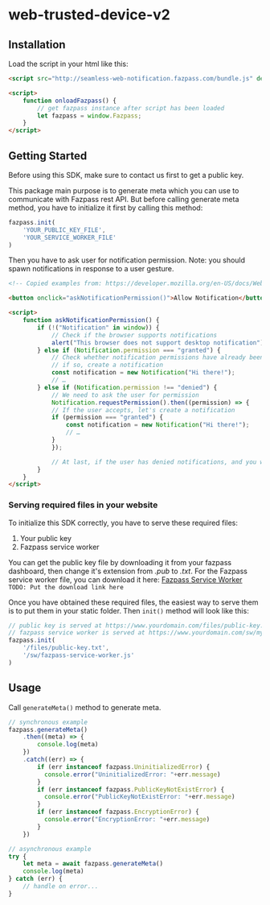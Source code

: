 # web-trusted-device-v2

## Installation

Load the script in your html like this:

```html
<script src="http://seamless-web-notification.fazpass.com/bundle.js" defer onload="onloadFazpass()"></script>

<script>
    function onloadFazpass() {
        // get fazpass instance after script has been loaded
        let fazpass = window.Fazpass;
    }
</script>
```
## Getting Started

Before using this SDK, make sure to contact us first to get a public key.

This package main purpose is to generate meta which you can use to communicate with Fazpass rest API. But before calling generate meta method, you have to initialize it first by calling this method:

```js
fazpass.init(
    'YOUR_PUBLIC_KEY_FILE', 
    'YOUR_SERVICE_WORKER_FILE'
)
```

Then you have to ask user for notification permission. Note: you should spawn notifications in response to a user gesture.

```html
<!-- Copied examples from: https://developer.mozilla.org/en-US/docs/Web/API/Notification/requestPermission_static -->

<button onclick="askNotificationPermission()">Allow Notification</button>

<script>
    function askNotificationPermission() {
        if (!("Notification" in window)) {
            // Check if the browser supports notifications
            alert("This browser does not support desktop notification");
        } else if (Notification.permission === "granted") {
            // Check whether notification permissions have already been granted;
            // if so, create a notification
            const notification = new Notification("Hi there!");
            // …
        } else if (Notification.permission !== "denied") {
            // We need to ask the user for permission
            Notification.requestPermission().then((permission) => {
            // If the user accepts, let's create a notification
            if (permission === "granted") {
                const notification = new Notification("Hi there!");
                // …
            }
            });

            // At last, if the user has denied notifications, and you want to be respectful there is no need to bother them anymore.
        }
    }
</script>
```

### Serving required files in your website

To initialize this SDK correctly, you have to serve these required files:

1. Your public key
2. Fazpass service worker

You can get the public key file by downloading it from your fazpass dashboard, then change it's extension from *.pub* to *.txt*. For the Fazpass service worker file, you can download it here: [Fazpass Service Worker]("") `TODO: Put the download link here`

Once you have obtained these required files, the easiest way to serve them is to put them in your static folder. Then `init()` method will look like this:

```js
// public key is served at https://www.yourdomain.com/files/public-key.txt
// fazpass service worker is served at https://www.yourdomain.com/sw/my-service-worker.js
fazpass.init(
    '/files/public-key.txt',
    '/sw/fazpass-service-worker.js'
)
```

## Usage

Call `generateMeta()` method to generate meta.

```js
// synchronous example
fazpass.generateMeta()
    .then((meta) => {
        console.log(meta)
    })
    .catch((err) => {
        if (err instanceof fazpass.UninitializedError) {
          console.error("UninitializedError: "+err.message)
        }
        if (err instanceof fazpass.PublicKeyNotExistError) {
          console.error("PublicKeyNotExistError: "+err.message)
        }
        if (err instanceof fazpass.EncryptionError) {
          console.error("EncryptionError: "+err.message)
        }
    })

// asynchronous example
try {
    let meta = await fazpass.generateMeta()
    console.log(meta)
} catch (err) {
    // handle on error...
}
```
